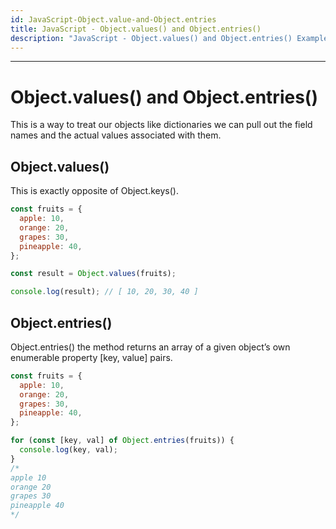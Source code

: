 ```yaml
---
id: JavaScript-Object.value-and-Object.entries
title: JavaScript - Object.values() and Object.entries()
description: "JavaScript - Object.values() and Object.entries() Examples"
---
```


---

# Object.values() and Object.entries()

This is a way to treat our objects like dictionaries we can pull out the field names and the actual values associated with them.

## Object.values()

This is exactly opposite of Object.keys().

```javascript
const fruits = {
  apple: 10,
  orange: 20,
  grapes: 30,
  pineapple: 40,
};

const result = Object.values(fruits);

console.log(result); // [ 10, 20, 30, 40 ]
```

## Object.entries()

Object.entries() the method returns an array of a given object’s own enumerable property [key, value] pairs.

```javascript
const fruits = {
  apple: 10,
  orange: 20,
  grapes: 30,
  pineapple: 40,
};

for (const [key, val] of Object.entries(fruits)) {
  console.log(key, val);
}
/* 
apple 10
orange 20
grapes 30
pineapple 40 
*/
```
